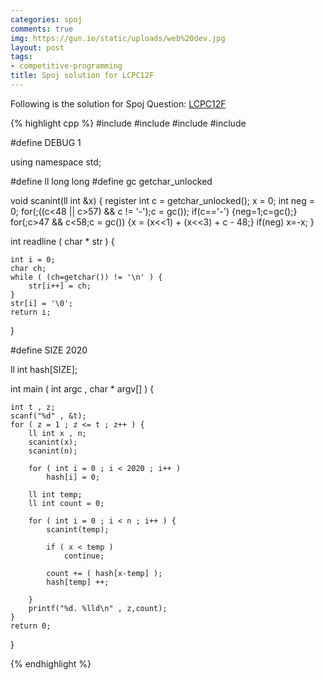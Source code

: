 ```yaml
---
categories: spoj
comments: true
img: https://gun.io/static/uploads/web%20dev.jpg
layout: post
tags:
- competitive-programming
title: Spoj solution for LCPC12F
---
```


Following is the solution for Spoj Question: [LCPC12F](http://www.spoj.com/problems/LCPC12F/)

{% highlight cpp %}
#include <cstdio>
#include <cstdlib>
#include <iostream>
#include <cstring>

#define DEBUG 1

using namespace std;

#define ll long long
#define gc getchar_unlocked

void scanint(ll int &x)
{
    register int c = getchar_unlocked();
    x = 0;
    int neg = 0;
    for(;((c<48 || c>57) && c != '-');c = gc());
    if(c=='-') {neg=1;c=gc();}
    for(;c>47 && c<58;c = gc()) {x = (x<<1) + (x<<3) + c - 48;}
    if(neg) x=-x;
}


int readline ( char * str ) {

	int i = 0;
	char ch;
	while ( (ch=getchar()) != '\n' ) {
		str[i++] = ch;
	}
	str[i] = '\0';
	return i;
}

#define SIZE 2020

ll int hash[SIZE];

int main ( int argc , char * argv[] ) {

	int t , z;
	scanf("%d" , &t);
	for ( z = 1 ; z <= t ; z++ ) {
		ll int x , n;
		scanint(x);
		scanint(n);

		for ( int i = 0 ; i < 2020 ; i++ )
			hash[i] = 0;

		ll int temp;
		ll int count = 0;

		for ( int i = 0 ; i < n ; i++ ) {
			scanint(temp);

			if ( x < temp )
				continue;

			count += ( hash[x-temp] );
			hash[temp] ++;

		}
		printf("%d. %lld\n" , z,count);
	}
	return 0;
}

{% endhighlight %}